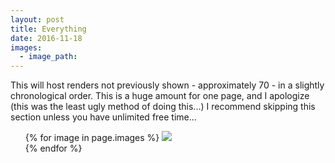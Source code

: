 ```yaml
---
layout: post
title: Everything
date: 2016-11-18
images:
  - image_path: 
---
```

This will host renders not previously shown - approximately 70 - in a slightly chronological order. This is a huge amount for one page, and I apologize (this was the least ugly method of doing this...) I recommend skipping this section unless you have unlimited free time...
<ul>
  {% for image in page.images %}
    <a href="{{ image.image_path }}" target="_blank"><img src= "{{ image.image_path }}"></a>
    <br>
  {% endfor %}
</ul>

